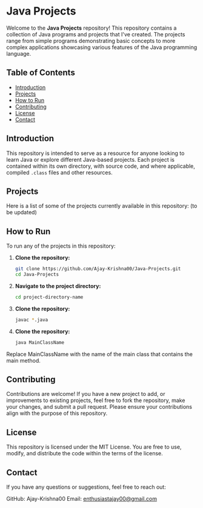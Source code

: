# Java Projects

Welcome to the **Java Projects** repository! This repository contains a collection of Java programs and projects that I've created. The projects range from simple programs demonstrating basic concepts to more complex applications showcasing various features of the Java programming language.

## Table of Contents

- [Introduction](#introduction)
- [Projects](#projects)
- [How to Run](#how-to-run)
- [Contributing](#contributing)
- [License](#license)
- [Contact](#contact)

## Introduction

This repository is intended to serve as a resource for anyone looking to learn Java or explore different Java-based projects. Each project is contained within its own directory, with source code, and where applicable, compiled `.class` files and other resources.

## Projects

Here is a list of some of the projects currently available in this repository:
(to be updated)

## How to Run

To run any of the projects in this repository:

1. **Clone the repository:**

   ```bash
   git clone https://github.com/Ajay-Krishna00/Java-Projects.git
   cd Java-Projects

2. **Navigate to the project directory:**

   ```bash
   cd project-directory-name

3. **Clone the repository:**

   ```bash
   javac *.java

4. **Clone the repository:**

   ```bash
   java MainClassName
Replace MainClassName with the name of the main class that contains the main method.

## Contributing

Contributions are welcome! If you have a new project to add, or improvements to existing projects, feel free to fork the repository, make your changes, and submit a pull request. Please ensure your contributions align with the purpose of this repository.

## License

This repository is licensed under the MIT License. You are free to use, modify, and distribute the code within the terms of the license.

## Contact

If you have any questions or suggestions, feel free to reach out:

 GitHub: Ajay-Krishna00
 Email: enthusiastajay00@gmail.com
